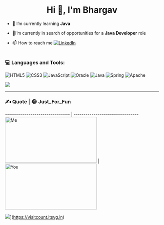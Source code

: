 <h1 align="center">Hi 👋, I'm Bhargav</h1>

- 🌱 I’m currently learning **Java**

- 🤝I’m currently in search of opportunities for a **Java Developer** role

- 📫 How to reach me   [![LinkedIn](https://img.shields.io/badge/LinkedIn-%230077B5.svg?logo=linkedin&logoColor=white)](https://linkedin.com/in/bhargavinjarapu) 

#  <h3 align="left">💻 Languages and Tools:</h3>
![HTML5](https://img.shields.io/badge/html5-%23E34F26.svg?style=plastic&logo=html5&logoColor=white) ![CSS3](https://img.shields.io/badge/css3-%231572B6.svg?style=plastic&logo=css3&logoColor=white) ![JavaScript](https://img.shields.io/badge/javascript-%23323330.svg?style=plastic&logo=javascript&logoColor=%23F7DF1E) ![Oracle](https://img.shields.io/badge/Oracle-F80000?style=plastic&logo=oracle&logoColor=white) ![Java](https://img.shields.io/badge/java-%23ED8B00.svg?style=plastic&logo=openjdk&logoColor=white) ![Spring](https://img.shields.io/badge/spring-%236DB33F.svg?style=plastic&logo=spring&logoColor=white) ![Apache](https://img.shields.io/badge/apache-%23D42029.svg?style=plastic&logo=apache&logoColor=white) 

![](https://github-readme-stats.vercel.app/api/top-langs/?username=BhargavInjarapu&theme=dark&hide_border=false&include_all_commits=true&count_private=false&layout=compact)

---
### ✍️ Quote                         | 😂 Just_For_Fun
--------------------------------- | ---------------------------------
<img src="https://quotes-github-readme.vercel.app/api?type=vetical&theme=radical" alt="Me" style="width: 300px; height: 150px;"> | <img src="https://randommeme-five.vercel.app/" alt="You" style="width: 300px; height: 150px;">

![](https://visitcount.itsvg.in/api?id=bhargavinjarapu&icon=7&color=12)](https://visitcount.itsvg.in)

